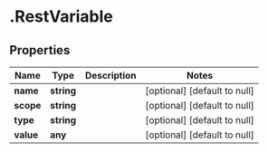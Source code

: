 # .RestVariable

## Properties
Name | Type | Description | Notes
------------ | ------------- | ------------- | -------------
**name** | **string** |  | [optional] [default to null]
**scope** | **string** |  | [optional] [default to null]
**type** | **string** |  | [optional] [default to null]
**value** | **any** |  | [optional] [default to null]


